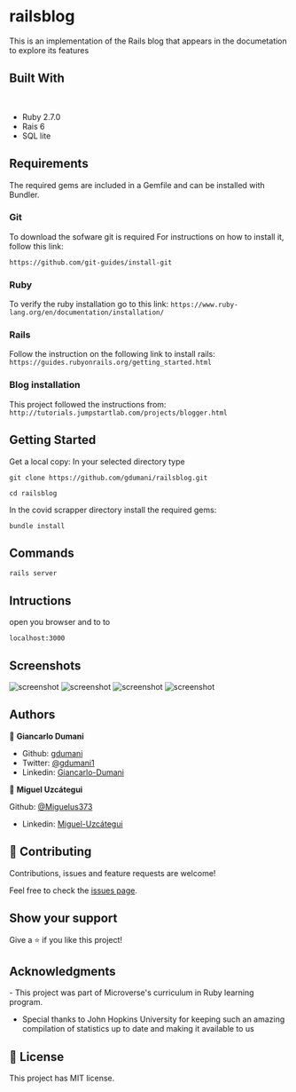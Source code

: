 # railsblog
This is an implementation of the Rails blog that appears in the documetation to explore its features

## Built With
​
- Ruby 2.7.0
- Rais 6 
- SQL lite

## Requirements

The required gems are included in a Gemfile and can be installed with Bundler.

### Git
To download the sofware git is required
For instructions on how to install it, follow this link:

`https://github.com/git-guides/install-git`

### Ruby
To verify the ruby installation go to this link:
`https://www.ruby-lang.org/en/documentation/installation/`

### Rails
Follow the instruction on the following link to install rails:
`https://guides.rubyonrails.org/getting_started.html `

### Blog installation
This project followed the instructions from:
`http://tutorials.jumpstartlab.com/projects/blogger.html `

## Getting Started

​Get a local copy:​ 
In your selected directory type

`git clone https://github.com/gdumani/railsblog.git`

`cd railsblog`

In the covid scrapper directory install the required gems:

`bundle install` 


## Commands

`rails server`

## Intructions

open you browser and to to 

`localhost:3000`

## Screenshots

![screenshot](./screenshots/articles.png)
![screenshot](./screenshots/edit.png)
![screenshot](./screenshots/view-comment.png)
![screenshot](./screenshots/image-attach.png)

## Authors

👤 **Giancarlo Dumani**

- Github: [gdumani](https://github.com/gdumani)
- Twitter: [@gdumani1](https://twitter.com/gdumani1)
- Linkedin: [Giancarlo-Dumani](https://www.linkedin.com/in/giancarlo-dumani-a7364a1a1/?originalSubdomain=cr)

👤 **Miguel Uzcátegui**

Github: [@Miguelus373](https://github.com/Miguelus373)
- Linkedin: [Miguel-Uzcátegui](https://www.linkedin.com/in/miguelus/) 

## 🤝 Contributing

Contributions, issues and feature requests are welcome!

Feel free to check the [issues page](issues/).

## Show your support

Give a ⭐️ if you like this project!

## Acknowledgments

​- This project was part of Microverse's curriculum in Ruby learning program.
- Special thanks to John Hopkins University for keeping such an amazing compilation of statistics up to date and making it available to us

## 📝 License

​This project has MIT license.